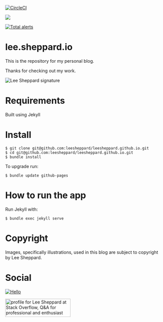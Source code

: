 [![CircleCI](https://circleci.com/gh/leesheppard/leesheppard.github.io/tree/master.svg?style=svg)](https://circleci.com/gh/leesheppard/leesheppard.github.io/tree/master)

<a href="https://codeclimate.com/github/leesheppard/leesheppard.github.io"><img src="https://codeclimate.com/github/leesheppard/leesheppard.github.io/badges/gpa.svg" /></a>

[![Total alerts](https://img.shields.io/lgtm/alerts/g/leesheppard/leesheppard.github.io.svg?logo=lgtm&logoWidth=18)](https://lgtm.com/projects/g/leesheppard/leesheppard.github.io/alerts/)

# lee.sheppard.io
This is the repository for my personal blog.

Thanks for checking out my work.

![Lee Sheppard signature](http://res.cloudinary.com/leesheppard/image/upload/v1496495524/Lee-Sheppard-Black_iv1j84.png)

# Requirements
Built using Jekyll

# Install
```
$ git clone git@github.com:leesheppard/leesheppard.github.io.git
$ cd git@github.com:leesheppard/leesheppard.github.io.git
$ bundle install
```

To upgrade run:

```
$ bundle update github-pages
```

# How to run the app

Run Jekyll with:

```
$ bundle exec jekyll serve
```

# Copyright
Images, specifically illustrations, used in this blog are subject to copyright by Lee Sheppard.

# Social
[![Hello](https://img.shields.io/badge/Hello-%40leesheppard-blue.svg)](https://twitter.com/leesheppard)

<a href="http://stackoverflow.com/users/1061237/lee-sheppard">
<img src="http://stackoverflow.com/users/flair/1061237.png" width="208" height="58" alt="profile for Lee Sheppard at Stack Overflow, Q&amp;A for professional and enthusiast programmers" title="profile for Lee Sheppard at Stack Overflow, Q&amp;A for professional and enthusiast programmers">
</a>
